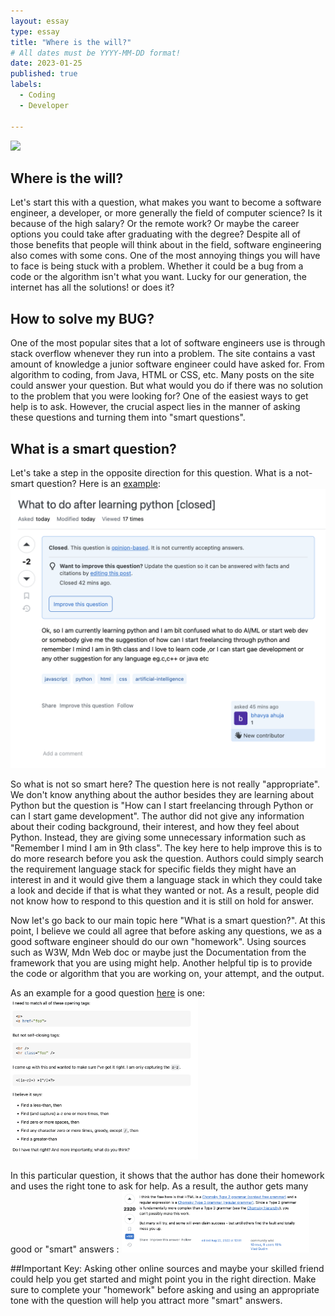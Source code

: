 ```yaml
---
layout: essay
type: essay
title: "Where is the will?"
# All dates must be YYYY-MM-DD format!
date: 2023-01-25
published: true
labels:
  - Coding
  - Developer

---
```


<img width="300px" class="rounded float-start pe-4" src="https://i.imgur.com/zpGR0iF.jpeg">

## Where is the will?

Let's start this with a question, what makes you want to become a software engineer, a developer, or more generally the field of computer science? Is it because of the high salary?
Or the remote work?
Or maybe the career options you could take after graduating with the degree?
Despite all of those benefits that people will think about in the field, software engineering also comes with some cons.
One of the most annoying things you will have to face is being stuck with a problem. Whether it could be a bug from a code
or the algorithm isn't what you want. Lucky for our generation, the internet has all the solutions! or does it?

## How to solve my BUG?

One of the most popular sites that a lot of software engineers use is through stack overflow whenever they run into a problem.
The site contains a vast amount of knowledge a junior software engineer could have asked for. From algorithm to coding, from Java, HTML or CSS, etc.
Many posts on the site could answer your question. But what would you do if there was no solution to the problem that you were looking for?
One of the easiest ways to get help is to ask. However, the crucial aspect lies in the manner of asking these questions and turning them into "smart questions".

## What is a smart question?
Let's take a step in the opposite direction for this question. What is a not-smart question? 
Here is an [example](https://stackoverflow.com/questions/77884267/what-to-do-after-learning-python):
<img width="full" class="rounded  pe-4" src="../img/notSmartQuestion.png">

So what is not so smart here?
The question here is not really "appropriate". We don't know anything about the author besides they are learning about Python but the question is "How can I start freelancing 
through Python or can I start game development". The author did not give any information about their coding background, their interest, and how they feel about Python. Instead, 
they are giving some unnecessary information such as "Remember I mind I am in 9th class". The key here to help improve this is to do more research before you ask the question.
Authors could simply search the requirement language stack for specific fields they might have an interest in and it would give them a language stack in which they could take a look
and decide if that is what they wanted or not. As a result, people did not know how to respond to this question and it is still on hold for answer.

Now let's go back to our main topic here "What is a smart question?". At this point, I believe we could all agree that before asking any questions, we as a good software engineer
should do our own "homework". Using sources such as W3W, Mdn Web doc or maybe just the Documentation from the framework that you are using might help. Another helpful tip is to 
provide the code or algorithm that you are working on, your attempt, and the output.

As an example for a good question [here](https://stackoverflow.com/questions/1732348/regex-match-open-tags-except-xhtml-self-contained-tags/1732454#1732454) is one:
<img width="300px" class="rounded float-start pe-4" src="../img/smartQuestion.png">

In this particular question, it shows that the author has done their homework and uses the right tone to ask for help.
As a result, the author gets many good or "smart" answers :
<img width="300px" class="rounded float-start pe-4" src="../img/smartAnswer.png">


##Important Key:
Asking other online sources and maybe your skilled friend could help you get started and might point you in the right direction. Make sure to complete your "homework" before asking
and using an appropriate tone with the question will help you attract more "smart" answers.

